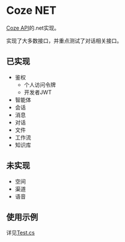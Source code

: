 # Coze NET

[Coze API](https://www.coze.cn/open/docs/developer_guides/coze_api_overview)的.net实现。

实现了大多数接口，并重点测试了对话相关接口。

## 已实现

- 鉴权
  - 个人访问令牌
  - 开发者JWT
- 智能体
- 会话
- 消息
- 对话
- 文件
- 工作流
- 知识库

## 未实现

- 空间
- 渠道
- 语音

## 使用示例

详见[Test.cs](https://github.com/xxzl0130/CozeNet/blob/main/Test/Test.cs)
